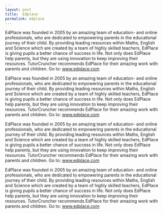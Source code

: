 ```yaml
---
layout: post
title:  Edplace
permalink: edplace
---
```

EdPlace was founded in 2005 by an amazing team of education- and online
professionals, who are dedicated to empowering parents in the educational
journey of their child. By providing leading resources within Maths, English
and Science which are created by a team of highly skilled teachers, EdPlace is
giving pupils a better chance of success in life. Not only does EdPlace help
parents, but they are using innovation to keep improving their resources.
TutorCruncher recommends EdPlace for their amazing work with parents and
children. Go to: www.edplace.com

EdPlace was founded in 2005 by an amazing team of education- and online
professionals, who are dedicated to empowering parents in the educational
journey of their child. By providing leading resources within Maths, English
and Science which are created by a team of highly skilled teachers, EdPlace is
giving pupils a better chance of success in life. Not only does EdPlace help
parents, but they are using innovation to keep improving their resources.
TutorCruncher recommends EdPlace for their amazing work with parents and
children. Go to: www.edplace.com

EdPlace was founded in 2005 by an amazing team of education- and online
professionals, who are dedicated to empowering parents in the educational
journey of their child. By providing leading resources within Maths, English
and Science which are created by a team of highly skilled teachers, EdPlace is
giving pupils a better chance of success in life. Not only does EdPlace help
parents, but they are using innovation to keep improving their resources.
TutorCruncher recommends EdPlace for their amazing work with parents and
children. Go to: www.edplace.com

EdPlace was founded in 2005 by an amazing team of education- and online
professionals, who are dedicated to empowering parents in the educational
journey of their child. By providing leading resources within Maths, English
and Science which are created by a team of highly skilled teachers, EdPlace is
giving pupils a better chance of success in life. Not only does EdPlace help
parents, but they are using innovation to keep improving their resources.
TutorCruncher recommends EdPlace for their amazing work with parents and
children. Go to: www.edplace.com
